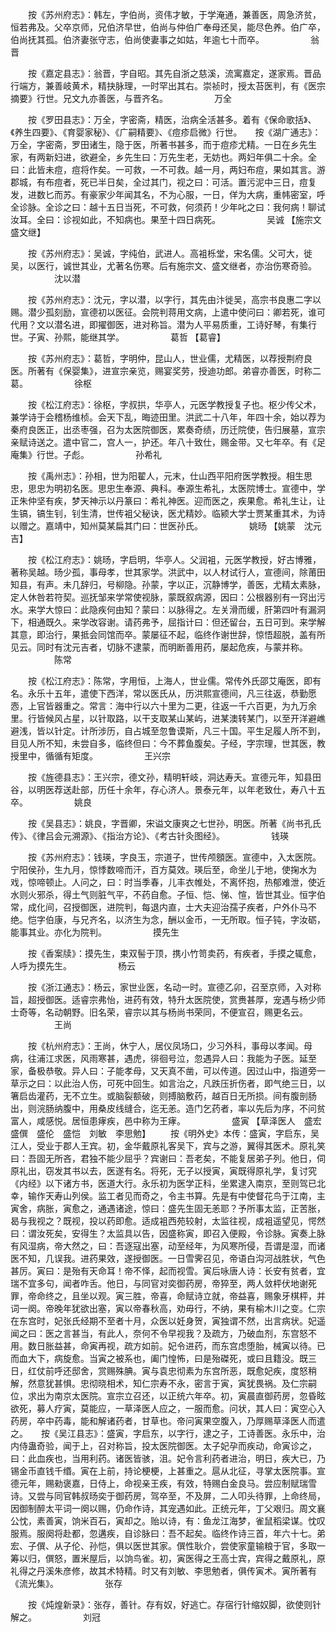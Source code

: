 <!-- { "loadSidebar": true } -->
　　按《苏州府志》：韩左，字伯尚，资伟才敏，于学淹通，兼善医，周急济贫，恒若弗及。父卒京师，兄伯济早世，伯尚与仲伯广奉母还吴，能尽色养。伯广卒，伯尚抚其孤。伯济妻张守志，伯尚使妻事之如姑，年逾七十而卒。
　　　　　翁晋

　　按《嘉定县志》：翁晋，字自昭。其先自浙之慈溪，流寓嘉定，遂家焉。晋品行端方，兼善岐黄术，精抉脉理，一时罕出其右。崇祯时，授太苔医判，有《医宗摘要》行世。兄文九亦善医，与晋齐名。
　　　　　万全

　　按《罗田县志》：万全，字密斋，精医，治病全活甚多。着有《保命歌括》、《养生四要》、《育婴家秘》、《广嗣精要》、《痘疹启微》行世。　　按《湖广通志》：万全，字密斋，罗田诸生，隐于医，所著书甚多，而于痘疹尤精。一日在乡先生家，有两新妇进，欲避全，乡先生曰：万先生老，无妨也。两妇年俱二十余。全曰：此皆未痘，痘将作矣。一可救，一不可救。越一月，两妇布痘，果如其言。游郡城，有布痘者，死已半日矣，全过其门，视之曰：可活。置污泥中三日，痘复发，进数匕而苏。有豪家少年闻其名，不为心服，一日，佯为大病，重帏密室，呼全诊脉。全诊之曰：越十五日当死，不可救，何须药！少年叱之曰：我何病！聊试汝耳。全曰：诊视如此，不知病也。果至十四日病死。
　　　　　吴诚 【施宗文　盛文继】

　　按《苏州府志》：吴诚，字纯伯，武进人。高袓栎堂，宋名儒。父可大，徙吴，以医行，诚世其业，尤著名伤寒。后有施宗文、盛文继者，亦治伤寒奇验。
　　　　　沈以潜

　　按《苏州府志》：沈元，字以潜，以字行，其先由汴徙吴，高宗书良惠二字以赐。潜少孤刻励，宣德初以医征。会院判蒋用文病，上遣中使问曰：卿若死，谁可代用？文以潜名进，即擢御医，进对称旨。潜为人平易质重，工诗好琴，有集行世。子寅、孙熙，能继其学。
　　　　　葛哲 【葛睿】

　　按《苏州府志》：葛哲，字明仲，昆山人，世业儒，尤精医，以荐授荆府良医。所著有《保婴集》，进宣宗亲览，赐宴奖劳，授迪功郎。弟睿亦善医，时称二葛。
　　　　　徐枢

　　按《松江府志》：徐枢，字叔拱，华亭人，元医学教授复子也。枢少传父术，兼学诗于会稽杨维桢。会天下乱，晦迹田里。洪武二十八年，年四十余，始以荐为秦府良医正，出丞枣强，召为太医院御医，累奏奇绩，历迁院使，告归展墓，宣宗亲赋诗送之。遣中官二，宫人一，护还。年八十致仕，赐金带。又七年卒。有《足庵集》行世。子彪。
　　　　　孙希礼

　　按《禹州志》：孙相，世为阳翟人，元末，仕山西平阳府医学教授。相生思忠，思忠为明初名医。思忠生奉源、典科。奉源生希礼，太医院博士。宣德中，学正朱仲坚有疾，梦天神示以丹篆曰：希礼神医。迎而医之，疾果愈。希礼生让，让生镐，镐生钊，钊生清，世传袓父秘诀，医尤精妙。临颍大学士贾某重其术，为诗以赠之。嘉靖中，知州莫某扁其门曰：世医孙氏。
　　　　　姚旸 【姚蒙　沈元吉】

　　按《松江府志》：姚旸，字启明，华亭人。父润袓，元医学教授，好古博雅，著称吴越。旸少孤，事母孝，世其家学。洪武中，以人材试行人，宣德间，除莆田知县，有声。未几辞归，号柳隐。孙蒙，字以正，沉静博学，善医，尤精太素脉，定人休咎若符契。巡抚邹来学常使视脉，蒙既叙病源，因曰：公根器别有一窍出污水。来学大惊曰：此隐疾何由知？蒙曰：以脉得之。左关滑而缓，肝第四叶有漏洞下，相通既久。来学改容谢。请药弗予，屈指计曰：但还留台，五日可到。来学解其意，即治行，果抵会同馆而卒。蒙屡征不起，临终作谢世辞，惊悟超脱，盖有所见云。同时有沈元吉者，切脉不逮蒙，而明断善用药，屡起危疾，与蒙并称。
　　　　　陈常

　　按《松江府志》：陈常，字用恒，上海人，世业儒。常传外氏邵艾庵医，即有名。永乐十五年，遣使下西洋，常以医氏从，历洪熙宣德间，凡三往返，恭勤愿悫，上官皆器重之。常言：海中行以六十里为二更，往返一千六百更，为九万余里。行皆候风占星，以针取路，以干支取某山某屿，进某澳转某门，以至开洋避嶕避浅，皆以针定。计所涉历，自占城至忽鲁谟斯，凡三十国。平生足履人所不到，目见人所不知，未尝自多，临终但曰：今不葬鱼腹矣。子经，字宗理，世其医，教授里中，循循有矩度。
　　　　　王兴宗

　　按《旌德县志》：王兴宗，德文孙，精明轩岐，洞达寿夭。宣德元年，知县田谷，以明医荐送赴部，历任十余年，存心济人。景泰元年，以年老致仕，寿八十五卒。
　　　　　姚良

　　按《吴县志》：姚良，字晋卿，宋谥文康爽之七世孙，明医。所著《尚书孔氏传》、《律吕会元溯源》、《指治方论》、《考古针灸图经》。
　　　　　钱瑛

　　按《苏州府志》：钱瑛，字良玉，宗道子，世传颅顖医。宣德中，入太医院。宁阳侯孙，生九月，惊悸数啼而汗，百方莫效。瑛后至，命坐儿于地，使掬水为戏，惊啼顿止。人问之，曰：时当季春，儿丰衣帷处，不离怀抱，热郁难泄，使近水则火邪杀，得土气则脏气平，不药自愈。子恒、恺、悌、愃，皆世其业。恒字伯常，成化间，召授御医，进院判，每退内直，士大夫迎治孺子疾者，户外仆马不绝。恺字伯康，与兄齐名，以济生为念，酬以金币，一无所取。恒子钝，字汝砺，能事其业。亦化为院判。
　　　　　摸先生

　　按《香案牍》：摸先生，束双髻于顶，携小竹笥卖药，有疾者，手摸之辄愈，人呼为摸先生。
　　　　　杨云

　　按《浙江通志》：杨云，家世业医，名动一时。宣德乙卯，召至京师，入对称旨，超授御医。适睿宗弗怡，进药有效，特升太医院使，赏赉甚厚，宠遇与杨少师士奇等，名动朝野。旧名荣，睿宗以其与杨尚书荣同，不便宣召，赐更名云。
　　　　　王尚

　　按《杭州府志》：王尚，休宁人，居仪凤场口，少习外科，事母以孝闻。母病，往浦江求医，风雨寒甚，遇虎，徘徊号泣，忽遇异人曰：我能为子医。延至家，备极恭敬。异人曰：子能孝母，又天真不凿，可以传道。因过山中，指道旁一草示之曰：以此治人伤，可死中回生。如言治之，凡跌压折伤者，即气绝三日，以箸启齿灌药，无不立生。或脑裂额破，则搏脑敷药，越百日无所损。间有腹剖肠出，则浣肠纳腹中，用桑皮线缝合，迄无恙。造门乞药者，率以先后为序，不问贫富人，咸感悦。居恒患痚疾，邑中称为王痚。
　　　　　盛寅 【草泽医人　盛宏　盛僎　盛伦　盛恺　刘敏　李思勉】
　　按《明外史》本传：盛寅，字启东，吴江人，受业于郡人王宾。初，金华戴原礼客吴下，宾与之游，翼得其医术。原礼笑曰：吾固无所吝，君独不能少屈乎？宾谢曰：吾老矣，不能复居弟子列。他日，伺原礼出，窃发其书以去，医遂有名。将死，无子以授寅，寅既得原礼学，复讨究《内经》以下诸方书，医道大行。永乐初为医学正科，坐累逮入南京，至则驾已北幸，输作天寿山列侯。监工者见而奇之，令主书算。先是有中使督花鸟于江南，主寅舍，病胀，寅愈之，通遇诸途，惊曰：盛先生固无恙耶？予所事太监，正苦胀，曷与我视之？既视，投以药即愈。适成袓西苑较射，太监往视，成袓遥望见，愕然曰：谓汝死矣，安得生？太监具以告，因盛称寅，即召入便殿，令诊脉。寅奏上脉有风湿病，帝大然之，曰：吾逐寇出塞，动至经年，为风寒所侵，吾谓是湿，而诸医不知，几误我。进药果效，遂授御医。一日雪霁召见，帝语白沟河战胜状，气色甚厉。寅曰：是殆有天命耳！帝不怿，起而视雪。寅后咏唐人诗：长安有贫者，宜瑞不宜多句，闻者咋舌。他日，与同官对奕御药房，帝猝至，两人敛枰伏地谢死罪，帝命终之，且坐以观。寅三胜，帝喜，命赋诗立就，帝益喜，赐象牙棋枰，并词一阕。帝晚年犹欲出塞，寅以帝春秋高，劝毋行，不纳，果有榆木川之变。仁宗在东宫时，妃张氏经期不至者十月，众医以妊身贺，寅独谓不然，出言病状。妃遥闻之曰：医之言甚当，有此人，奈何不令早视我？及疏方，乃破血剂，东宫怒不用。数日胀益甚，命寅再视，疏方如前。妃令进药，而东宫虑堕胎，械寅以待。已而血大下，病旋愈。当寅之被系也，阖门惶怖，曰是殆磔死，或曰且籍没。既三日，红仗前呼还邸舍，赏赐殊腆。寅与袁忠彻素为东宫所恶，既愈妃疾，度怒稍解，然意犹甚惧。忠彻晓相术，知仁宗寿不永，密言于寅，寅犹畏祸。及仁宗嗣位，求出为南京太医院。宣宗立召还，以正统六年卒。初，寅晨直御药房，忽昏眩欲死，募人疗寅，莫能应，一草泽医人应之，一服而愈。问状，其人曰：寅空心入药房，卒中药毒，能和解诸药者，甘草也。帝问寅果空腹入，乃厚赐草泽医人而遣之。　　按《吴江县志》：盛寅，字启东，以字行，逮之子，工诗善医。永乐中，治内侍蛊奇验，闻于上，召对称旨，投太医院御医。太子妃孕而疾动，命寅诊之，曰：此血疾也，当用利药。诸医皆骇，沮。妃令言利药者进治，明日，疾大已，乃锡金币直钱千缗。寅在上前，持论梗梗，上甚重之。扈从北征，寻掌太医院事。宣德元年，赐勑褒嘉，日侍上，命视亲王疾，有效，特赐白金良马。尝应制赋瑞雪诗。又尝与同官韩叔旸奕于御药房，驾卒至，不及屏，二人叩头待罪，上命终局，因御制醉太平词一阕以赐，仍命作诗，其宠遇如此。正统元年，丁父艰归。周文襄公忱，素善寅，饷米百石，寅却之。贻以诗，有：鱼龙江海梦，雀鼠稻梁谋。忱叹服焉。服阕将赴都，忽遘疾，自诊脉曰：吾不起矣。临终作诗三首，年六十七。弟宏、子僎、从子伦、孙恺，俱以医世其家。僎性耿介，尝使家童输粮于官，多取一筹以归，僎怒，置米屋后，以饷鸟雀。初，寅医得之王高士宾，宾得之戴原礼，原礼得之丹溪朱彦修，故其术特精。时又有刘敏、李思勉者，俱传寅术。寅所著有《流光集》。
　　　　　张存

　　按《炖煌新录》：张存，善针。存有奴，好逃亡。存宿行针缩奴脚，欲使则针解之。
　　　　　刘冠

